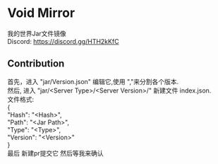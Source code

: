 # Void Mirror  
我的世界Jar文件镜像  
Discord: https://discord.gg/HTH2kKfC  
  
## Contribution  
首先，进入 "jar/Version.json" 编辑它,使用 ","来分割各个版本.  
然后, 进入 "jar/\<Server Type\>/\<Server Version\>/" 新建文件 index.json.  
文件格式:  
{  
    "Hash": "\<Hash\>",  
    "Path": "\<Jar Path\>",  
    "Type": "\<Type\>",  
    "Version": "\<Version\>"  
}  
最后 新建pr提交它 然后等我来确认  
